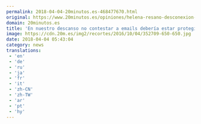 ```yaml
---
permalink: 2018-04-04-20minutos.es-468477670.html
original: https://www.20minutos.es/opiniones/helena-resano-desconexion-digital-trabajo-whatsapp-3303769/
domain: 20minutos.es
title: 'En nuestro descanso no contestar a emails debería estar protegido por ley - HELENA RESANO'
image: https://cdn.20m.es/img2/recortes/2016/10/04/352709-650-650.jpg
date: 2018-04-04 05:43:04
category: news
translations: 
 - 'en'
 - 'de'
 - 'ru'
 - 'ja'
 - 'fr'
 - 'it'
 - 'zh-CN'
 - 'zh-TW'
 - 'ar'
 - 'pt'
 - 'hy'
---
```


